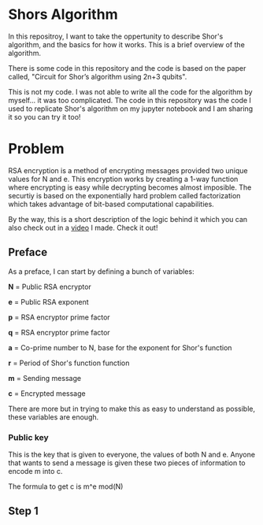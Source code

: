 # Shors Algorithm
In this repositroy, I want to take the oppertunity to describe Shor's algorithm, and the basics for how it works. This is a brief overview of the algorithm. 

There is some code in this repository and the code is based on the paper called, "Circuit for Shor’s algorithm using 2n+3 qubits".

This is not my code. I was not able to write all the code for the algorithm by myself... it was too complicated. The code in this repository was the code I used to replicate Shor's algorithm on my jupyter notebook and I am sharing it so you can try it too!

# Problem
RSA encryption is a method of encrypting messages provided two unique values for N and e. This encryption works by creating a 1-way function where encrypting is easy while decrypting becomes almost imposible. The securtiy is based on the exponentially hard problem called factorization which takes advantage of bit-based computational capabilities.

By the way, this is a short description of the logic behind it which you can also check out in a [video](https://www.youtube.com/watch?v=zqS4w4SiJT0) I made. Check it out!

## Preface
As a preface, I can start by defining a bunch of variables:

**N** = Public RSA encryptor

**e** = Public RSA exponent

**p** = RSA encryptor prime factor

**q** = RSA encryptor prime factor

**a** = Co-prime number to N, base for the exponent for Shor's function

**r** = Period of Shor's function function

**m** = Sending message

**c** = Encrypted message

There are more but in trying to make this as easy to understand as possible, these variables are enough.

### Public key
This is the key that is given to everyone, the values of both N and e. Anyone that wants to send a message is given these two pieces of information to encode m into c.

The formula to get c is m^e mod(N)

## Step 1
